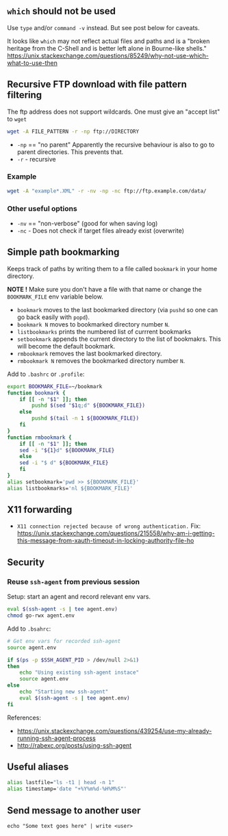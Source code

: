 
## `which` should not be used

Use `type` and/or `command -v` instead. But see post below for caveats.

It looks like `which` may not reflect actual files and paths and is a 
"broken heritage from the C-Shell and is better left alone in Bourne-like shells."
https://unix.stackexchange.com/questions/85249/why-not-use-which-what-to-use-then


## Recursive FTP download with file pattern filtering

The ftp address does not support wildcards. One must give an "accept list" to `wget`

```bash
wget -A FILE_PATTERN -r -np ftp://DIRECTORY
```

* `-np` == "no parent" Apparently the recursive behaviour is also to go to parent directories.
  This prevents that.
* `-r` - recursive

### Example
```bash
wget -A "example*.XML" -r -nv -np -nc ftp://ftp.example.com/data/
```

### Other useful options
* `-nv` == "non-verbose" (good for when saving log)
* `-nc` - Does not check if target files already exist (overwrite)

## Simple path bookmarking 

Keeps track of paths by writing them to a file called `bookmark` in your home directory.

**NOTE !** Make sure you don't have a file with that name 
or change the `BOOKMARK_FILE` env variable below.

* `bookmark` moves to the last bookmarked directory (via `pushd` so one can go back easily with `popd`).
* `bookmark N` moves to bookmarked directory number `N`. 
* `listbookmarks` prints the numbered list of currrent bookmarks
* `setbookmark` appends the current directory to the list of bookmakrs. This will become the default bookmark.
* `rmbookmark` removes the last bookmarked directory.
* `rmbookmark N` removes the bookmarked directory number `N`.

Add to `.bashrc` or `.profile`:

```bash
export BOOKMARK_FILE=~/bookmark
function bookmark {
    if [[ -n "$1" ]]; then
        pushd $(sed "$1q;d" ${BOOKMARK_FILE})
    else
        pushd $(tail -n 1 ${BOOKMARK_FILE})
    fi
}
function rmbookmark {
    if [[ -n "$1" ]]; then
	sed -i "${1}d" ${BOOKMARK_FILE}
    else
	sed -i "$ d" ${BOOKMARK_FILE}
    fi
}
alias setbookmark='pwd >> ${BOOKMARK_FILE}'
alias listbookmarks='nl ${BOOKMARK_FILE}'

```

## X11 forwarding

* `X11 connection rejected because of wrong authentication.` Fix: https://unix.stackexchange.com/questions/215558/why-am-i-getting-this-message-from-xauth-timeout-in-locking-authority-file-ho


## Security

### Reuse `ssh-agent` from previous session

Setup: start an agent and record relevant env vars.

```bash
eval $(ssh-agent -s | tee agent.env)
chmod go-rwx agent.env
```

Add to `.bsahrc`:

```bash
# Get env vars for recorded ssh-agent
source agent.env

if $(ps -p $SSH_AGENT_PID > /dev/null 2>&1)
then
    echo "Using existing ssh-agent instace"
    source agent.env
else
    echo "Starting new ssh-agent"
    eval $(ssh-agent -s | tee agent.env)
fi
```

References:
* https://unix.stackexchange.com/questions/439254/use-my-already-running-ssh-agent-process
* http://rabexc.org/posts/using-ssh-agent


## Useful aliases

```bash
alias lastfile="ls -t1 | head -n 1"
alias timestamp='date "+%Y%m%d-%H%M%S"'
```


## Send message to another user

```
echo "Some text goes here" | write <user>
```
